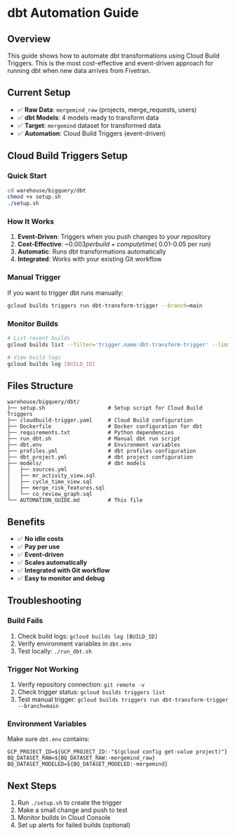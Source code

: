 # dbt Automation Guide

## Overview
This guide shows how to automate dbt transformations using Cloud Build Triggers. This is the most cost-effective and event-driven approach for running dbt when new data arrives from Fivetran.

## Current Setup
- ✅ **Raw Data**: `mergemind_raw` (projects, merge_requests, users)
- ✅ **dbt Models**: 4 models ready to transform data
- ✅ **Target**: `mergemind` dataset for transformed data
- ✅ **Automation**: Cloud Build Triggers (event-driven)

## Cloud Build Triggers Setup

### Quick Start
```bash
cd warehouse/bigquery/dbt
chmod +x setup.sh
./setup.sh
```

### How It Works
1. **Event-Driven**: Triggers when you push changes to your repository
2. **Cost-Effective**: ~$0.003 per build + compute time (~$0.01-0.05 per run)
3. **Automatic**: Runs dbt transformations automatically
4. **Integrated**: Works with your existing Git workflow

### Manual Trigger
If you want to trigger dbt runs manually:
```bash
gcloud builds triggers run dbt-transform-trigger --branch=main
```

### Monitor Builds
```bash
# List recent builds
gcloud builds list --filter='trigger.name:dbt-transform-trigger' --limit=10

# View build logs
gcloud builds log [BUILD_ID]
```

## Files Structure
```
warehouse/bigquery/dbt/
├── setup.sh                    # Setup script for Cloud Build Triggers
├── cloudbuild-trigger.yaml     # Cloud Build configuration
├── Dockerfile                  # Docker configuration for dbt
├── requirements.txt            # Python dependencies
├── run_dbt.sh                  # Manual dbt run script
├── dbt.env                     # Environment variables
├── profiles.yml                # dbt profiles configuration
├── dbt_project.yml             # dbt project configuration
├── models/                     # dbt models
│   ├── sources.yml
│   ├── mr_activity_view.sql
│   ├── cycle_time_view.sql
│   ├── merge_risk_features.sql
│   └── co_review_graph.sql
└── AUTOMATION_GUIDE.md         # This file
```

## Benefits
- ✅ **No idle costs** 
- ✅ **Pay per use** 
- ✅ **Event-driven** 
- ✅ **Scales automatically**
- ✅ **Integrated with Git workflow**
- ✅ **Easy to monitor and debug**

## Troubleshooting

### Build Fails
1. Check build logs: `gcloud builds log [BUILD_ID]`
2. Verify environment variables in `dbt.env`
3. Test locally: `./run_dbt.sh`

### Trigger Not Working
1. Verify repository connection: `git remote -v`
2. Check trigger status: `gcloud builds triggers list`
3. Test manual trigger: `gcloud builds triggers run dbt-transform-trigger --branch=main`

### Environment Variables
Make sure `dbt.env` contains:
```
GCP_PROJECT_ID=${GCP_PROJECT_ID:-"$(gcloud config get-value project)"}
BQ_DATASET_RAW=${BQ_DATASET_RAW:-mergemind_raw}
BQ_DATASET_MODELED=${BQ_DATASET_MODELED:-mergemind}
```

## Next Steps
1. Run `./setup.sh` to create the trigger
2. Make a small change and push to test
3. Monitor builds in Cloud Console
4. Set up alerts for failed builds (optional)